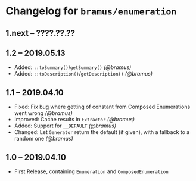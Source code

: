 # Changelog for `bramus/enumeration`

## 1.next – ????.??.??



## 1.2 – 2019.05.13

- Added: `::toSummary()`/`getSummary()` _(@bramus)_
- Added: `::toDescription()`/`getDescription()` _(@bramus)_

## 1.1 – 2019.04.10

- Fixed: Fix bug where getting of constant from Composed Enumerations went wrong _(@bramus)_
- Improved: Cache results in `Extractor` _(@bramus)_
- Added: Support for `__DEFAULT` _(@bramus)_
- Changed: Let `Generator` return the default (if given), with a fallback to a random one _(@bramus)_

## 1.0 – 2019.04.10

- First Release, containing `Enumeration` and `ComposedEnumeration`
